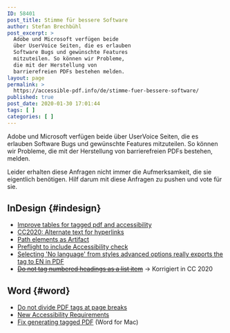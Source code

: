 ```yaml
---
ID: 58401
post_title: Stimme für bessere Software
author: Stefan Brechbühl
post_excerpt: >
  Adobe und Microsoft verfügen beide
  über UserVoice Seiten, die es erlauben
  Software Bugs und gewünschte Features
  mitzuteilen. So können wir Probleme,
  die mit der Herstellung von
  barrierefreien PDFs bestehen melden.
layout: page
permalink: >
  https://accessible-pdf.info/de/stimme-fuer-bessere-software/
published: true
post_date: 2020-01-30 17:01:44
tags: [ ]
categories: [ ]
---
```

Adobe und Microsoft verfügen beide über UserVoice Seiten, die es erlauben Software Bugs und gewünschte Features mitzuteilen. So können wir Probleme, die mit der Herstellung von barrierefreien PDFs bestehen, melden. 

Leider erhalten diese Anfragen nicht immer die Aufmerksamkeit, die sie eigentlich benötigen. Hilf darum mit diese Anfragen zu pushen und vote für sie.

## InDesign {#indesign}

- [Improve tables for tagged pdf and accessibility](https://indesign.uservoice.com/forums/601180-adobe-indesign-bugs/suggestions/39571414-improve-tables-for-tagged-pdf-and-accessibility)
- [CC2020: Alternate text for hyperlinks](https://indesign.uservoice.com/forums/601180-adobe-indesign-bugs/suggestions/38972206-cc2020-alternate-text-for-hyperlinks)
- [Path elements as Artifact](https://indesign.uservoice.com/forums/601021-adobe-indesign-feature-requests/suggestions/37405573-path-elements-as-artifact)
- [Preflight to include Accessibility check](https://indesign.uservoice.com/forums/601021-adobe-indesign-feature-requests/suggestions/34811761-preflight-to-include-accessibility-check)
- [Selecting 'No language' from styles advanced options really exports the tag to EN in PDF](https://indesign.uservoice.com/forums/601180-adobe-indesign-bugs/suggestions/37089385-selecting-no-language-from-styles-advanced-optio)
- <del datetime="2020-03-05T17:05:27+00:00" markdown="1">[Do not tag numbered headings as a list item](https://indesign.uservoice.com/forums/601180-adobe-indesign-bugs/suggestions/37702669-do-not-tag-numbered-headings-as-a-list-item)</del> → Korrigiert in CC 2020

## Word {#word}

- [Do not divide PDF tags at page breaks](https://word.uservoice.com/forums/304924-word-for-windows-desktop-application/suggestions/39575197-do-not-divide-pdf-tags-at-page-breaks)
- [New Accessibility Requirements](https://word.uservoice.com/forums/304924-word-for-windows-desktop-application/suggestions/33010849-new-accessibility-requirements)
- [Fix generating tagged PDF](https://word.uservoice.com/forums/304942-word-for-mac/suggestions/18921739-fix-generating-tagged-pdf) (Word for Mac)